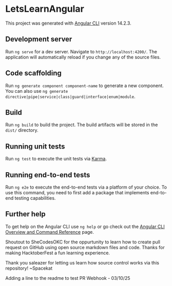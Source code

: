 # LetsLearnAngular

This project was generated with [Angular CLI](https://github.com/angular/angular-cli) version 14.2.3.

## Development server

Run `ng serve` for a dev server. Navigate to `http://localhost:4200/`. The application will automatically reload if you change any of the source files.

## Code scaffolding

Run `ng generate component component-name` to generate a new component. You can also use `ng generate directive|pipe|service|class|guard|interface|enum|module`.

## Build

Run `ng build` to build the project. The build artifacts will be stored in the `dist/` directory.

## Running unit tests

Run `ng test` to execute the unit tests via [Karma](https://karma-runner.github.io).

## Running end-to-end tests

Run `ng e2e` to execute the end-to-end tests via a platform of your choice. To use this command, you need to first add a package that implements end-to-end testing capabilities.

## Further help

To get help on the Angular CLI use `ng help` or go check out the [Angular CLI Overview and Command Reference](https://angular.io/cli) page.

Shoutout to SheCodesOKC for the oppurtunity to learn how to create pull request on GitHub using open source markdown files and code. Thanks for making HacktoberFest a fun learning experience.

Thank you saleazer for letting us learn how source control works via this repository!  ~Spacekat

Adding a line to the readme to test PR Webhook - 03/10/25
